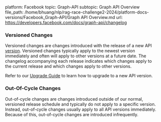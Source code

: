 platform: Facebook
topic: Graph-API
subtopic: Graph API Overview
file_path: /home/bhuang/nlp/rag-race-challenge2-2024/platform-docs-versions/Facebook_Graph-API/Graph API Overview.md
url: https://developers.facebook.com/docs/graph-api/changelog

### Versioned Changes

Versioned changes are changes introduced with the release of a new API [version](https://developers.facebook.com/docs/apps/versions). Versioned changes typically apply to the newest version immediately and often will apply to other versions at a future date. The changelog accompanying each release indicates which changes apply to the current release and which changes apply to other versions.

Refer to our [Upgrade Guide](https://developers.facebook.com/docs/apps/upgrading) to learn how to upgrade to a new API version.

### Out-Of-Cycle Changes

Out-of-cycle changes are changes introduced outside of our normal, versioned release schedule and typically do not apply to a specific version. Instead, out-of-cycle changes usually apply to all API versions immediately. Because of this, out-of-cycle changes are introduced infrequently.